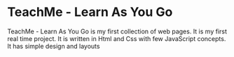 # TeachMe - Learn As You Go
 TeachMe - Learn As You Go is my first collection of web pages. It is my first real time project. It is written in Html and Css with few JavaScript concepts. It has simple design and layouts
